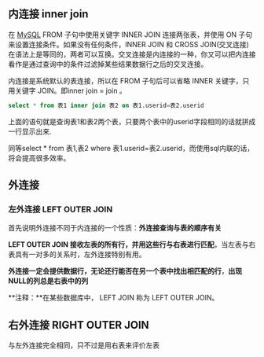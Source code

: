 ## 内连接 inner join

在 [MySQL](http://c.biancheng.net/mysql/) FROM 子句中使用关键字 INNER JOIN 连接两张表，并使用 ON 子句来设置连接条件。如果没有任何条件，INNER JOIN 和 CROSS JOIN(交叉连接) 在语法上是等同的，两者可以互换。交叉连接是内连接的一种，你又可以把内连接看作是通过查询中的条件过滤掉某些结果数据行之后的交叉连接。

内连接是系统默认的表连接，所以在 FROM 子句后可以省略 INNER 关键字，只用关键字 JOIN。即inner join = join 。

```sql
select * from 表1 inner join 表2 on 表1.userid=表2.userid
```

上面的语句就是查询表1和表2两个表，只要两个表中的userid字段相同的话就拼成一行显示出来.

同等select * from 表1,表2 where 表1.userid=表2.userid，而使用sql内联的话，将会提高很多效率。

## 外连接

### 左外连接 LEFT OUTER JOIN

首先说明外连接不同于内连接的一个性质：**外连接查询与表的顺序有关**

**LEFT OUTER JOIN 接收左表的所有行，并用这些行与右表进行匹配**，当左表与右表具有一对多的关系时，左外连接特别有用。

**外连接一定会提供数据行，无论还行能否在另一个表中找出相匹配的行**，**出现NULL的列总是右表中的列**

**注释：**在某些数据库中， LEFT JOIN 称为 LEFT OUTER JOIN。

## 右外连接 **RIGHT OUTER JOIN**

与左外连接完全相同，只不过是用右表来评价左表

